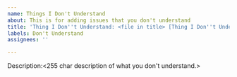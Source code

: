```yaml
---
name: Things I Don't Understand
about: This is for adding issues that you don't understand
title: 'Thing I Don''t Understand: <file in title> [Thing I Don''t Understand]'
labels: Don't Understand
assignees: ''

---
```


Description:<255 char description of what you don't understand.>

